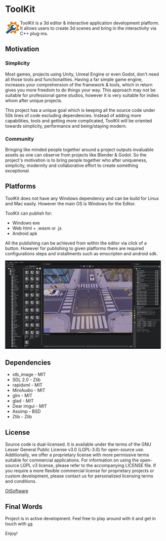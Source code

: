 # ToolKit

<img align="left" width="48" height="48" src="https://github.com/Oyun-Teknolojileri/ToolKit/blob/master/Resources/Engine/Textures/Icons/app.png?raw=true">ToolKit is a 3d editor & interactive application development platform. It allows users to create 3d scenes and bring in the interactivity via C++ plug-ins.

## Motivation

### Simplicity

Most games, projects using Unity, Unreal Engine or even Godot, don't need all those tools and functionalities. Having a far simple game engine, increases your comprehension of the framework & tools, which in return gives you more freedom to do things your way. This approach may not be suitable for professional game studios, however it is very suitable for indies whom after unique projects.

This project has a unique goal which is keeping all the source code under 50k lines of code excluding dependencies. Instead of adding more capabilities, tools and getting more complicated, ToolKit will be oriented towards simplicity, performance and being/staying modern.

### Community

Bringing like minded people together around a project outputs invaluable assets as one can observe from projects like Blender & Godot. So the project's motivation is to bring people together who after uniqueness, simplicity, modernity and collaborative effort to create something exceptional.

## Platforms

ToolKit does not have any Windows dependency and can be build for Linux and Mac easily. However the main OS is Windows for the Editor.

ToolKit can publish for:

- Windows exe
- Web html + .wasm or .js
- Android apk

All the publishing can be achieved from within the editor via click of a button. However for publishing to given platforms there are required configurations steps and installments such as emscripten and android sdk.

<p align="center">
  <img width="600" src="https://github.com/Oyun-Teknolojileri/ToolKit/blob/Engine/tk_ed_21.gif?raw=true">
</p>

## Dependencies
- stb_image - MIT 
- SDL 2.0 - Zlib
- rapidxml - MIT
- MiniAudio - MIT
- glm - MIT
- glad - MIT
- Dear imgui - MIT
- Assimp - BSD
- Zlib - Zlib

## License

 Source code is dual-licensed. It is available under the terms of the GNU Lesser General Public License v3.0 (LGPL-3.0) for open-source use. Additionally, we offer a proprietary license with more permissive terms suitable for commercial applications.
 For information on using the open-source LGPL v3 license, please refer to the accompanying LICENSE file. If you require a more flexible commercial license for proprietary projects or custom development, please contact us for personalized licensing terms and conditions. 

 [OtSoftware](https://www.otyazilim.com)
 
## Final Words

Project is in active development. Feel free to play around with it and get in touch with [us](https://www.otyazilim.com)

Enjoy!
